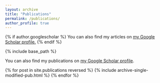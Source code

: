 ```yaml
---
layout: archive
title: "Publications"
permalink: /publications/
author_profile: true
---
```


{% if author.googlescholar %}
  You can also find my articles on <u><a href="{{author.googlescholar}}">my Google Scholar profile</a>.</u>
{% endif %}

{% include base_path %}
<p> You can also find my publications on <a href="{{author.googlescholar}}">my Google Scholar profile</a>.</p>
{% for post in site.publications reversed %}
  {% include archive-single-modified-pub.html %}
{% endfor %}